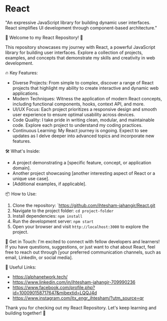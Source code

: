 # React
"An expressive JavaScript library for building dynamic user interfaces. React simplifies UI development through component-based architecture."

🚀 Welcome to my React Repository! 🚀

This repository showcases my journey with React, a powerful JavaScript library for building user interfaces. Explore a collection of projects, examples, and concepts that demonstrate my skills and creativity in web development.

🔥 Key Features:
- Diverse Projects: From simple to complex, discover a range of React projects that highlight my ability to create interactive and dynamic web applications.
- Modern Techniques: Witness the application of modern React concepts, including functional components, hooks, context API, and more.
- UI/UX Focus: Each project prioritizes a responsive design and smooth user experience to ensure optimal usability across devices.
- Code Quality: I take pride in writing clean, modular, and maintainable code. Explore each project to understand my coding practices.
- Continuous Learning: My React journey is ongoing. Expect to see updates as I delve deeper into advanced topics and incorporate new features.

🛠️ What's Inside:
- A project demonstrating a [specific feature, concept, or application domain].
- Another project showcasing [another interesting aspect of React or a unique use case].
- [Additional examples, if applicable].

📦 How to Use:
1. Clone the repository: `https://github.com/ihtesham-jahangir/React.git
2. Navigate to the project folder: `cd project-folder`
3. Install dependencies: `npm install`
4. Run the development server: `npm start`
5. Open your browser and visit `http://localhost:3000` to explore the project.

🌟 Get in Touch:
I'm excited to connect with fellow developers and learners! If you have questions, suggestions, or just want to chat about React, feel free to reach out through [your preferred communication channels, such as email, LinkedIn, or social media].

🔗 Useful Links:
- https://alphanetwork.tech/
- https://www.linkedin.com/in/ihtesham-jahangir-709990236
- https://www.facebook.com/profile.php?id=100090158717647&mibextid=LQQJ4d
- https://www.instagram.com/itx_engr_ihtesham/?utm_source=qr

Thank you for checking out my React Repository. Let's keep learning and building together! 🚀

